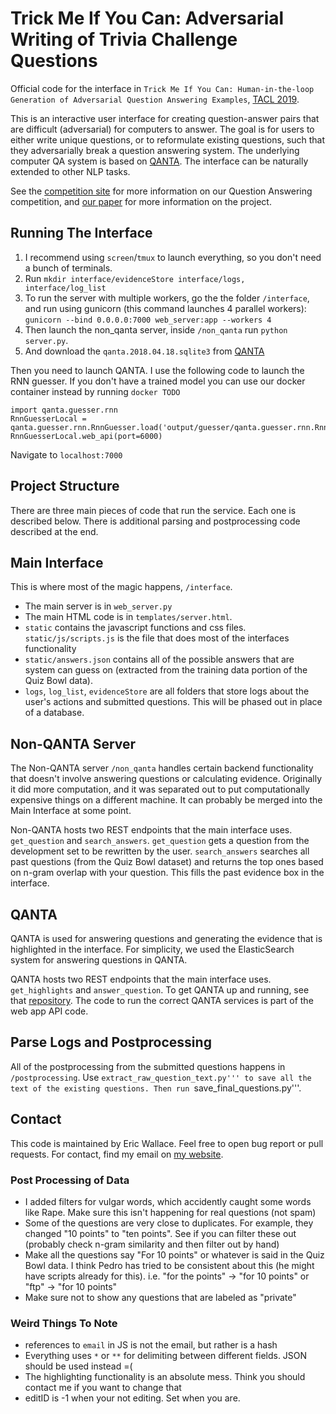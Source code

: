 # Trick Me If You Can: Adversarial Writing of Trivia Challenge Questions

Official code for the interface in ```Trick Me If You Can: Human-in-the-loop Generation of Adversarial Question Answering Examples```, [TACL 2019](https://arxiv.org/abs/1809.02701).

This is an interactive user interface for creating question-answer pairs that are difficult (adversarial) for computers to answer. The goal is for users to either write unique questions, or to reformulate existing questions, such that they adversarially break a question answering system. The underlying computer QA system is based on [QANTA](https://github.com/Pinafore/qb). The interface can be naturally extended to other NLP tasks.

See the [competition site](https://sites.google.com/view/qanta/home) for more information on our Question Answering competition, and [our paper](https://arxiv.org/abs/1809.02701) for more information on the project. 

## Running The Interface

1. I recommend using `screen`/`tmux` to launch everything, so you don't need a bunch of terminals.
2. Run `mkdir interface/evidenceStore interface/logs, interface/log_list`
3. To run the server with multiple workers, go the the folder ```/interface```, and run using gunicorn (this command launches 4 parallel workers):  ```gunicorn --bind 0.0.0.0:7000 web_server:app --workers 4``` 
4. Then launch the non_qanta server, inside ```/non_qanta``` run ```python server.py```.
5. And download the `qanta.2018.04.18.sqlite3` from [QANTA](https://github.com/Pinafore/qb)


Then you need to launch QANTA. I use the following code to launch the RNN guesser. If you don't have a trained model you can use our docker container instead by running `docker TODO`
```
import qanta.guesser.rnn 
RnnGuesserLocal = qanta.guesser.rnn.RnnGuesser.load('output/guesser/qanta.guesser.rnn.RnnGuesser/7')
RnnGuesserLocal.web_api(port=6000)
```

Navigate to `localhost:7000`


## Project Structure

There are three main pieces of code that run the service. Each one is described below. There is additional parsing and postprocessing code described at the end.

## Main Interface

This is where most of the magic happens, ```/interface```.

* The main server is in ```web_server.py```
* The main HTML code is in ```templates/server.html```.
* ```static``` contains the javascript functions and css files. ```static/js/scripts.js``` is the file that does most of the interfaces functionality
* ```static/answers.json``` contains all of the possible answers that are system can guess on (extracted from the training data portion of the Quiz Bowl data).
* ```logs```, ```log_list```, ```evidenceStore``` are all folders that store logs about the user's actions and submitted questions. This will be phased out in place of a database.

## Non-QANTA Server

The Non-QANTA server ```/non_qanta``` handles certain backend functionality that doesn't involve answering questions or calculating evidence. Originally it did more computation, and it was separated out to put computationally expensive things on a different machine. It can probably be merged into the Main Interface at some point.

Non-QANTA hosts two REST endpoints that the main interface uses. ```get_question``` and ```search_answers```. ```get_question``` gets a question from the development set to be rewritten by the user. ```search_answers``` searches all past questions (from the Quiz Bowl dataset) and returns the top ones based on n-gram overlap with your question. This fills the past evidence box in the interface.

## QANTA

QANTA is used for answering questions and generating the evidence that is highlighted in the interface. For simplicity, we used the ElasticSearch system for answering questions in QANTA.  

QANTA hosts two REST endpoints that the main interface uses. ```get_highlights``` and ```answer_question```. To get QANTA up and running, see that [repository](https://github.com/Pinafore/qb). The code to run the correct QANTA services is part of the web app API code. 

## Parse Logs and Postprocessing

All of the postprocessing from the submitted questions happens in ```/postprocessing```. Use ```extract_raw_question_text.py''' to save all the text of the existing questions. Then run ```save_final_questions.py'''.


## Contact
This code is maintained by Eric Wallace. Feel free to open bug report or pull requests. For contact, find my email on [my website](http://www.ericswallace.com).


### Post Processing of Data
* I added filters for vulgar words, which accidently caught 
some words like Rape. Make sure this isn't happening for real questions (not spam)
* Some of the questions are very close to duplicates. For example, they changed
"10 points" to "ten points". See if you can filter these out (probably check n-gram
similarity and then filter out by hand)
* Make all the questions say "For 10 points" or whatever is said in the Quiz Bowl data. I think
Pedro has tried to be consistent about this (he might have scripts already for this). i.e. "for the points" -> "for 10 points" or "ftp" -> "for 10 points"
* Make sure not to show any questions that are labeled as "private"


### Weird Things To Note
* references to ```email``` in JS is not the email, but rather is a hash
* Everything uses ```*``` or ```**``` for delimiting between different fields. JSON should be used instead =( 
* The highlighting functionality is an absolute mess. Think you should contact me if you want to change that
* editID is -1 when your not editing. Set when you are.
